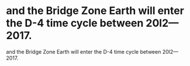 # and the Bridge Zone Earth will enter the D-4 time cycle between 20l2—2017.

and the Bridge Zone Earth will enter the D-4 time cycle between 20l2—2017.